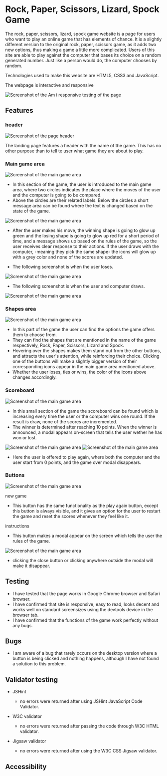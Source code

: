 # Rock, Paper, Scissors, Lizard, Spock Game

The rock, paper, scissors, lizard, spock game website is a page for users who want to play an online game that has elements of chance. It is a slightly different version to the original rock, paper, scissors game, as it adds two new options, thus making a game a little more complicated. Users of this site are able to play against the computer that bases its choice on a random generated number. Just like a person would do, the computer chooses by random.

Technologies used to make this website are HTML5, CSS3 and JavaScript.

The webpage is interactive and responsive

![Screenshot of the Am i responsive testing of the page]()

## Features

### header

![Screenshot of the page header](docs/header-screenshot.png)

The landing page features a header with the name of the game. This has no other purpose than to tell te user what game they are about to play.

### Main game area

![Screenshot of the main game area](docs/main-game-area.png)

* In this section of the game, the user is introduced to the main game area, where two circles indicates the place where the moves of the user and the computer is going to be compared.
* Above the circles are their related labels. Below the circles a short message area can be found where the text is changed based on the state of the game.

![Screenshot of the main game area](docs/state-of-game-win.png)

* After the user makes his move, the winning shape is going to glow up green and the losing shape is going to glow up red for a short period of time, and a message shows up based on the rules of the game, so the user receives clear response to their actions. If the user draws with the computer, -meaning they pick the same shape- the icons will glow up with a grey color and none of the scores are updated.

* The following screenshot is when the user loses.

![Screenshot of the main game area](docs/state-of-game-lose.png)

* The following screenshot is when the user and computer draws.

![Screenshot of the main game area](docs/state-of-game-tie.png)

### Shapes area

![Screenshot of the main game area](docs/shapes-area.png)

* In this part of the game the user can find the options the game offers them to choose from. 
* They can find the shapes that are mentioned in the name of the game respectively, Rock, Paper, Scissors, Lizard and Spock.
* Hovering over the shapes makes them stand out from the other buttons, and attracts the user's attention, while reinforcing their choice. Clicking one of the buttons will make a slightly bigger version of their corresponding icons appear in the main game area mentioned above.
* Whether the user loses, ties or wins, the color of the icons above changes accordingly.

### Scoreboard

![Screenshot of the main game area](docs/scoreboard.png)

* In this small section of the game the scoreboard can be found which is increasing every time the user or the computer wins one round. If the result is draw, none of the scores are incremented. 
* The winner is determined after reaching 10 points.
When the winner is announced, a modal appears on-screen that tells the user wether he has won or lost.

![Screenshot of the main game area](docs/game-over-win.png)
![Screenshot of the main game area](docs/game-over-lose.png)

* Here the user is offered to play again, where both the computer and the user start from 0 points, and the game over modal disappears.

### Buttons

![Screenshot of the main game area](docs/buttons.png)

new game

* This button has the same functionality as the play again button, except this button is always visible, and it gives an option for the user to restart the game and reset the scores whenever they feel like it.

instructions

* This button makes a modal appear on the screen which tells the user the rules of the game.

![Screenshot of the main game area](docs/instructions.png)

* clicking the close button or clicking anywhere outside the modal will make it disappear.

## Testing

* I have tested that the page works in Google Chrome browser and Safari browser.
* I have confirmed that site is responsive, easy to read, looks decent and works well on standard screensizes using the devtools device in the browser tab.
* I have confirmed that the functions of the game work perfectly without any bugs.

## Bugs
* I am aware of a bug that rarely occurs on the desktop version where a button is being clicked and nothing happens, although I have not found a solution to this problem.

## Validator testing

* JSHint
    * no errors were returned after using JSHint JavaScript Code Validator.

* W3C validator
    * no errors were returned after passing the code through W3C HTML validator.

* Jigsaw validator
    * no errors were returned after using the W3C CSS Jigsaw validator.

## Accessibility
